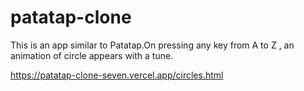 # patatap-clone

This is an app similar to Patatap.On pressing any key from A to Z , an animation of circle appears with a tune.

https://patatap-clone-seven.vercel.app/circles.html

